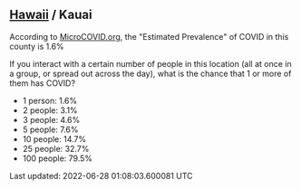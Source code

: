 
## [Hawaii](/united-states/hawaii) / Kauai

According to [MicroCOVID.org](http://microcovid.org),
the "Estimated Prevalence" of COVID in this county is 1.6%

If you interact with a certain number of people in this location
(all at once in a group, or spread out across the day), what is the chance that
1 or more of them has COVID?

- 1 person: 1.6%
- 2 people: 3.1%
- 3 people: 4.6%
- 5 people: 7.6%
- 10 people: 14.7%
- 25 people: 32.7%
- 100 people: 79.5%

Last updated: 2022-06-28 01:08:03.600081 UTC
